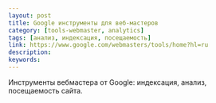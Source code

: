 ```yaml
---
layout: post
title: Google инструменты для веб-мастеров
category: [tools-webmaster, analytics]
tags: [анализ, индексация, посещаемость]
link: https://www.google.com/webmasters/tools/home?hl=ru
description:
keywords:
---
```


<p>Инструменты вебмастера от Google: индексация, анализ, посещаемость сайта.</p>
